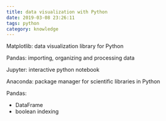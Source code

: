 ```yaml
---
title: data visualization with Python
date: 2019-03-08 23:26:11
tags: python
category: knowledge
---
```


Matplotlib: data visualization library for Python

Pandas: importing, organizing and processing data

Jupyter: interactive python notebook

Anaconda: package manager for scientific libraries in Python


Pandas:
- DataFrame
- boolean indexing